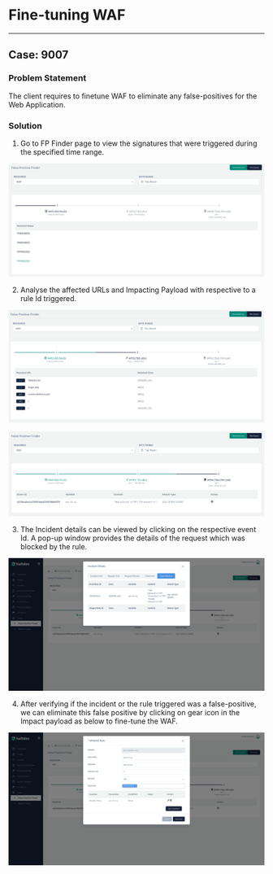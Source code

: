 # Fine-tuning WAF 

---

## Case: 9007

### Problem Statement

The client requires to finetune WAF to eliminate any false-positives for the Web Application.

### Solution

1. Go to FP Finder page to view the signatures that were triggered during the specified time range.

![](/img/waf/troubleshooting/1_troubleshooting_fp1.png)

2. Analyse the affected URLs and Impacting Payload with respective to a rule Id triggered.

![](/img/waf/troubleshooting/2_troubleshooting_fp2.png)

![](/img/waf/troubleshooting/2.2_troubleshooting_fp3.png)

3. The Incident details can be viewed by clicking on the respective event Id. A pop-up window provides the details of the request which was blocked by the rule.

![](/img/waf/troubleshooting/3_troubleshooting_screenshot_2022-03-11_at_14-38-20_haltdos_management_console.png)

4. After verifying if the incident or the rule triggered was a false-positive, we can eliminate this false positive by clicking on gear icon in the Impact payload as below to fine-tune the WAF.

![](/img/waf/troubleshooting/4_troubleshooting_fp4.png)